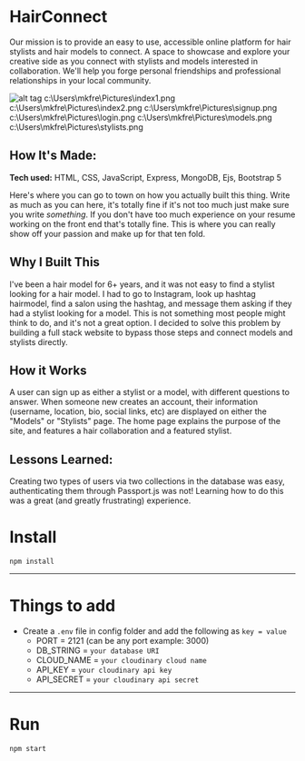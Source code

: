 # HairConnect

Our mission is to provide an easy to use, accessible online platform for hair stylists and hair models to connect. A space to showcase and explore your creative side as you connect with stylists and models interested in collaboration. We'll help you forge personal friendships and professional relationships in your local community.

![alt tag](http://placecorgi.com/1200/650)
c:\Users\mkfre\Pictures\index1.png
c:\Users\mkfre\Pictures\index2.png
c:\Users\mkfre\Pictures\signup.png
c:\Users\mkfre\Pictures\login.png
c:\Users\mkfre\Pictures\models.png
c:\Users\mkfre\Pictures\stylists.png

## How It's Made:

**Tech used:** HTML, CSS, JavaScript, Express, MongoDB, Ejs, Bootstrap 5

Here's where you can go to town on how you actually built this thing. Write as much as you can here, it's totally fine if it's not too much just make sure you write _something_. If you don't have too much experience on your resume working on the front end that's totally fine. This is where you can really show off your passion and make up for that ten fold.

## Why I Built This

I've been a hair model for 6+ years, and it was not easy to find a stylist looking for a hair model. I had to go to Instagram, look up hashtag hairmodel, find a salon using the hashtag, and message them asking if they had a stylist looking for a model. This is not something most people might think to do, and it's not a great option. I decided to solve this problem by building a full stack website to bypass those steps and connect models and stylists directly.

## How it Works

A user can sign up as either a stylist or a model, with different questions to answer. When someone new creates an account, their information (username, location, bio, social links, etc) are displayed on either the "Models" or "Stylists" page. The home page explains the purpose of the site, and features a hair collaboration and a featured stylist.

## Lessons Learned:

Creating two types of users via two collections in the database was easy, authenticating them through Passport.js was not! Learning how to do this was a great (and greatly frustrating) experience.

# Install

`npm install`

---

# Things to add

- Create a `.env` file in config folder and add the following as `key = value`
  - PORT = 2121 (can be any port example: 3000)
  - DB_STRING = `your database URI`
  - CLOUD_NAME = `your cloudinary cloud name`
  - API_KEY = `your cloudinary api key`
  - API_SECRET = `your cloudinary api secret`

---

# Run

`npm start`

#
